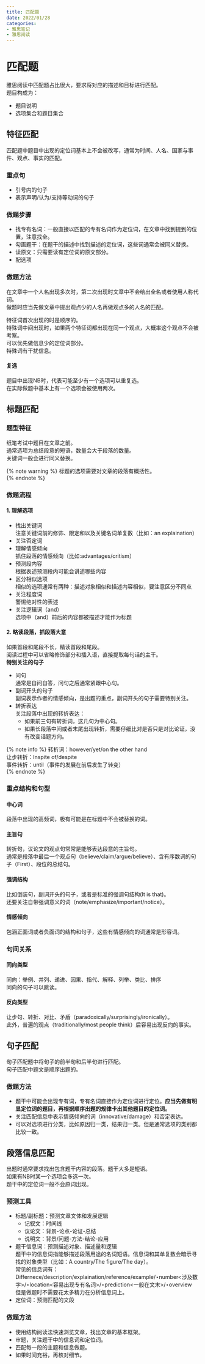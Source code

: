 ```yaml
---
title: 匹配题
date: 2022/01/28
categories: 
- 雅思笔记
- 雅思阅读
---
```

# 匹配题
雅思阅读中匹配题占比很大，要求将对应的描述和目标进行匹配。    
题目构成为：  
- 题目说明
- 选项集合和题目集合

## 特征匹配
匹配题中题目中出现的定位词基本上不会被改写，通常为时间、人名、国家与事件、观点、事实的匹配。  

### 重点句
- 引号内的句子
- 表示声明/认为/支持等动词的句子

### 做题步骤
- 找专有名词：一般直接以匹配的专有名词作为定位词，在文章中找到提到的位置，注意找全。    
- 勾画题干：在题干的描述中找到描述的定位词，这些词通常会被同义替换。  
- 读原文：只需要读有定位词的原文部分。  
- 配选项  

### 做题方法
在文章中一个人名出现多次时，第二次出现时文章中不会给出全名或者使用人称代词。  
做题时应当先做文章中提出观点少的人名再做观点多的人名的匹配。  

特征词首次出现的时是顺序的。  
特殊词中间出现时，如果两个特征词都出现在同一个观点，大概率这个观点不会被考察。  
可以优先做信息少的定位词部分。  
特殊词有干扰信息。  

#### 复选
题目中出现NB时，代表可能至少有一个选项可以重复选。  
在实际做题中基本上有一个选项会被使用两次。  

## 标题匹配
### 题型特征
纸笔考试中题目在文章之前。  
通常选项为总结段意的短语，数量会大于段落的数量。  
关键词一般会进行同义替换。  

{% note warning %}
标题的选项需要对文章的段落有概括性。  
{% endnote %}

### 做题流程
#### 1. 理解选项  
- 找出关键词  
注意关键词前的修饰、限定和以及关键名词单复数（比如：an explaination）
- 关注否定词  
- 理解情感倾向  
抓住段落的情感倾向（比如:advantages/critism）  
- 预测段内容  
根据表述预测段内可能会讲述哪些内容
- 区分相似选项  
相似的选项通常有两种：描述对象相似和描述内容相似，要注意区分不同点  
- 关注程度词  
警惕绝对性的表述   
- 关注逻辑词（and）  
选项中（and）前后的内容都被描述才能作为标题

#### 2. 略读段落，抓段落大意  
如果首段和尾段不长，精读首段和尾段。  
阅读过程中可以省略修饰部分和插入语，直接提取每句话的主干。  
**特别关注的句子**  
- 问句  
通常是自问自答，问句之后通常紧跟中心句。  
- 副词开头的句子  
副词表示作者的情感倾向，是出题的重点，副词开头的句子需要特别关注。  
- 转折表达  
关注段落中出现的转折表达：  
  - 如果前三句有转折词，这几句为中心句。 
  - 如果长段落中间或者末尾出现转折，需要仔细比对是否只是对比论证，没有改变话题方向。  

{% note info %}
转折词：however/yet/on the other hand  
让步转折：Inspite of/despite  
事件转折：until（事件的发展在前后发生了转变）  
{% endnote %}
  
### 重点结构和句型
#### 中心词  
段落中出现的高频词，极有可能是在标题中不会被替换的词。  
#### 主旨句  
转折句，议论文的观点句常常是能够表达段意的主旨句。   
通常是段落中最后一个观点句（believe/claim/argue/believe）、含有序数词的句子（First）、段位的总结句。  
#### 强调结构  
比如倒装句，副词开头的句子，或者是标准的强调句结构(It is that)。  
还要关注自带强调意义的词（note/emphasize/important/notice）。  

#### 情感倾向
包涵正面词或者负面词的结构和句子，这些有情感倾向的词通常是形容词。  

### 句间关系
#### 同向类型
同向：举例、并列、递进、因果、指代、解释、列举、类比、排序  
同向的句子可以跳读。  
#### 反向类型
让步句、转折、对比、矛盾（paradoxically/surprisingly/ironically）。  
此外，普遍的观点（traditionally/most people think）后容易出现反向的事实。  

## 句子匹配
句子匹配题中将句子的前半句和后半句进行匹配。  
句子匹配中题文是顺序出题的。  

### 做题方法
- 题干中可能会出现专有词，专有名词直接作为定位词进行定位。**应当先做有明显定位词的题目，再根据顺序出题的规律卡出其他题目的定位词。**    
- 关注匹配信息中表示情感倾向的词（innovative/damage）和否定表达。  
- 可以对选项进行分类，比如原因归一类，结果归一类。但是通常选项的类别都比较一致。  

## 段落信息匹配
出题时通常要求找出包含题干内容的段落。题干大多是短语。  
如果有NB时某一个选项会多选一次。  
题干中的定位词一般不会原词出现。  

### 预测工具
- 标题/副标题：预测文章文体和发展逻辑
  - 记叙文：时间线
  - 议论文：背景-论点-论证-总结
  - 说明文：背景/问题-方法-结论-应用
- 题干信息词：预测描述对象、描述量和逻辑  
题干中的信息词指能够描述段落用途的名词短语。信息词和其单复数会暗示寻找的对象类型（比如：A country/The figure/The day）。  
常见的信息词有：  
Differnece/description/explaination/reference/example/⋆number<涉及数字>/⋆location<容易出现专有名词>/⋆prediction<一般在文末>/⋆overview  
但是做题时不需要花太多精力在分析信息词上。    
- 定位词：预测匹配的文段

### 做题方法
- 使用结构阅读法快速浏览文章，找出文章的基本框架。  
- 审题，关注题干中的信息词和定位词。  
- 匹配每一段的主题和信息做题。  
- 如果时间充裕，再核对细节。  

